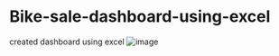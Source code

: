 # Bike-sale-dashboard-using-excel
created dashboard using excel 
![image](https://user-images.githubusercontent.com/77206291/168439098-f1827952-1ca4-4aa6-8d1d-b2d2bc24fd48.png)
